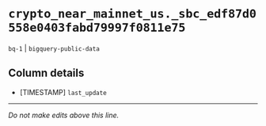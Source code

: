 # `crypto_near_mainnet_us._sbc_edf87d0558e0403fabd79997f0811e75`
`bq-1` | `bigquery-public-data`

## Column details
* [TIMESTAMP] `last_update`

-------------------------------------------------------------------------------
*Do not make edits above this line.*
